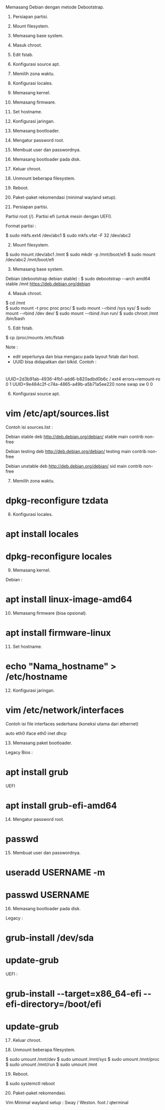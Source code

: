 Memasang Debian dengan metode Debootstrap.

1. Persiapan partisi.
2. Mount filesystem.
3. Memasang base system.
4. Masuk chroot.
5. Edit fstab.
6. Konfigurasi source apt.
7. Memilih zona waktu.
8. Konfigurasi locales.
9. Memasang kernel.
10. Memasang firmware.
11. Set hostname.
12. Konfigurasi jaringan.
13. Memasang bootloader.
14. Mengatur password root.
15. Membuat user dan passwordnya.
16. Memasang bootloader pada disk.
17. Keluar chroot.
18. Unmount beberapa filesystem.
19. Reboot.
20. Paket-paket rekomendasi (minimal wayland setup).


1. Persiapan partisi.

Partisi root (/).
Partisi efi (untuk mesin dengan UEFI).

Format partisi :

$ sudo mkfs.ext4 /dev/abc1
$ sudo mkfs.vfat -F 32 /dev/abc2


2. Mount filesystem.

$ sudo mount /dev/abc1 /mnt
$ sudo mkdir -p /mnt/boot/efi
$ sudo mount /dev/abc2 /mnt/boot/efi


3. Memasang base system.

Debian (debootstrap debian stable) :
$ sudo debootstrap --arch amd64 stable /mnt https://deb.debian.org/debian


4. Masuk chroot.

$ cd /mnt  
$ sudo mount -t proc proc proc/
$ sudo mount --rbind /sys sys/
$ sudo mount --rbind /dev dev/
$ sudo mount --rbind /run run/
$ sudo chroot /mnt /bin/bash


5. Edit fstab.

$ cp /proc/mounts /etc/fstab

Note :
- edit seperlunya dan bisa mengacu pada layout fstab dari host.
- UUID bisa didapatkan dari blkid.
Contoh :

# <file system> <mount point>   <type>  <options>       <dump>  <pass>
UUID=2d3b91ab-4936-4fb1-add6-b820adbd0b6c /               ext4    errors=remount-ro 0       1
UUID=9e484c2f-c74a-4865-a49b-a5b71a5ee220 none            swap    sw              0       0

6. Konfigurasi source apt.

# vim /etc/apt/sources.list

Contoh isi sources.list :

Debian stable
deb http://deb.debian.org/debian/ stable main contrib non-free

Debian testing
deb http://deb.debian.org/debian/ testing main contrib non-free

Debian unstable
deb http://deb.debian.org/debian/ sid main contrib non-free


7. Memilih zona waktu.

# dpkg-reconfigure tzdata


8. Konfigurasi locales.

# apt install locales
# dpkg-reconfigure locales


9. Memasang kernel.

Debian :
# apt install linux-image-amd64


10. Memasang firmware (bisa opsional).

# apt install firmware-linux


11. Set hostname.

# echo "Nama_hostname" > /etc/hostname


12. Konfigurasi jaringan.

# vim /etc/network/interfaces 

Contoh isi file interfaces sederhana (koneksi utama dari ethernet)

auto eth0
iface eth0 inet dhcp


13. Memasang paket bootloader.

Legacy Bios :

# apt install grub 

UEFI

# apt install grub-efi-amd64


14. Mengatur password root.

# passwd 


15. Membuat user dan passwordnya.

# useradd USERNAME -m
# passwd USERNAME


16. Memasang bootloader pada disk.

Legacy :

# grub-install /dev/sda
# update-grub

UEFI :

# grub-install --target=x86_64-efi --efi-directory=/boot/efi
# update-grub


17. Keluar chroot.

18. Unmount beberapa filesystem.

$ sudo umount /mnt/dev
$ sudo umount /mnt/sys
$ sudo umount /mnt/proc
$ sudo umount /mnt/run
$ sudo umount /mnt

19. Reboot.

$ sudo systemctl reboot

20. Paket-paket rekomendasi.

Vim
Minimal wayland setup :
Sway / Weston.
foot / qterminal

